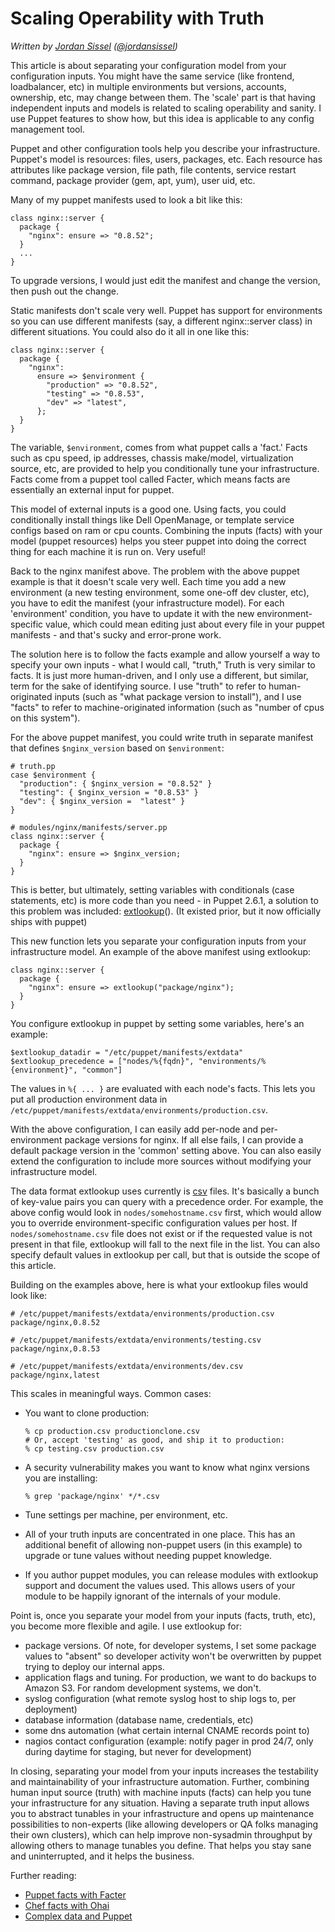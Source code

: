 # Scaling Operability with Truth

_Written by [Jordan Sissel](http://semicomplete.com) ([@jordansissel](http://twitter.com/jordansissel))_

This article is about separating your configuration model from your
configuration inputs. You might have the same service (like frontend,
loadbalancer, etc) in multiple environments but versions, accounts, ownership,
etc, may change between them. The 'scale' part is that having
independent inputs and models is related to scaling operability and sanity. I
use Puppet features to show how, but this idea is applicable to any config
management tool.
 
Puppet and other configuration tools help you describe your infrastructure.
Puppet's model is resources: files, users, packages, etc. Each resource has
attributes like package version, file path, file contents, service restart
command, package provider (gem, apt, yum), user uid, etc.

Many of my puppet manifests used to look a bit like this:

    class nginx::server {
      package {
        "nginx": ensure => "0.8.52";
      }
      ...
    }

To upgrade versions, I would just edit the manifest and change the version,
then push out the change.

Static manifests don't scale very well. Puppet has support for environments so
you can use different manifests (say, a different nginx::server class) in
different situations. You could also do it all in one like this:

    class nginx::server {
      package {
        "nginx":
          ensure => $environment {
            "production" => "0.8.52",
            "testing" => "0.8.53",
            "dev" => "latest",
          };
      }
    }

The variable, `$environment`, comes from what puppet calls a 'fact.' Facts such as cpu speed,
ip addresses, chassis make/model, virtualization source, etc, are provided to help
you conditionally tune your infrastructure. Facts come from a puppet tool
called Facter, which means facts are essentially an external input for puppet.

This model of external inputs is a good one. Using facts, you could conditionally
install things like Dell OpenManage, or template service configs based on ram
or cpu counts. Combining the inputs (facts) with your model (puppet resources)
helps you steer puppet into doing the correct thing for each machine it is run on.
Very useful!

Back to the nginx manifest above. The problem with the above puppet example is
that it doesn't scale very well. Each time you add a new environment (a new
testing environment, some one-off dev cluster, etc), you have to edit the
manifest (your infrastructure model). For each 'environment' condition, you have
to update it with the new environment-specific value, which could mean editing
just about every file in your puppet manifests - and that's sucky and
error-prone work.

The solution here is to follow the facts example and allow yourself a way to
specify your own inputs - what I would call, "truth," Truth is very similar to
facts. It is just more human-driven, and I only use a different, but similar,
term for the sake of identifying source. I use "truth" to refer to
human-originated inputs (such as "what package version to install"), and I use
"facts" to refer to machine-originated information (such as "number of cpus on
this system").

For the above puppet manifest, you could write truth in separate manifest that
defines `$nginx_version` based on `$environment`:

    # truth.pp
    case $environment {
      "production": { $nginx_version = "0.8.52" }
      "testing": { $nginx_version = "0.8.53" }
      "dev": { $nginx_version =  "latest" }
    }

    # modules/nginx/manifests/server.pp
    class nginx::server {
      package {
        "nginx": ensure => $nginx_version;
      }
    }

This is better, but ultimately, setting variables with conditionals (case
statements, etc) is more code than you need - in Puppet 2.6.1, a solution to
this problem was included:
[extlookup](http://docs.puppetlabs.com/references/stable/function.html#extlookup)().
(It existed prior, but it now officially ships with puppet)

This new function lets you separate your configuration inputs from your
infrastructure model. An example of the above manifest using extlookup:

    class nginx::server {
      package {
        "nginx": ensure => extlookup("package/nginx");
      }
    }

You configure extlookup in puppet by setting some variables, here's an example:

    $extlookup_datadir = "/etc/puppet/manifests/extdata"
    $extlookup_precedence = ["nodes/%{fqdn}", "environments/%{environment}", "common"]

The values in `%{ ... }` are evaluated with each node's facts. This lets you
put all production environment data in
`/etc/puppet/manifests/extdata/environments/production.csv`.

With the above configuration, I can easily add per-node and per-environment
package versions for nginx. If all else fails, I can provide a default package
version in the 'common' setting above. You can also easily extend the configuration
to include more sources without modifying your infrastructure model.

The data format extlookup uses currently is
[csv](http://en.wikipedia.org/wiki/Comma-separated_values) files.  It's
basically a bunch of key-value pairs you can query with a precedence order. For
example, the above config would look in `nodes/somehostname.csv` first, which
would allow you to override environment-specific configuration values per host.
If `nodes/somehostname.csv` file does not exist or if the requested value is not
present in that file, extlookup will fall to the next file in the list. You can
also specify default values in extlookup per call, but that is outside the
scope of this article.

Building on the examples above, here is what your extlookup files would look like:

    # /etc/puppet/manifests/extdata/environments/production.csv
    package/nginx,0.8.52

    # /etc/puppet/manifests/extdata/environments/testing.csv
    package/nginx,0.8.53

    # /etc/puppet/manifests/extdata/environments/dev.csv
    package/nginx,latest

This scales in meaningful ways. Common cases:

* You want to clone production:

      % cp production.csv productionclone.csv
      # Or, accept 'testing' as good, and ship it to production:
      % cp testing.csv production.csv
* A security vulnerability makes you want to know what nginx versions you are installing:

      % grep 'package/nginx' */*.csv
* Tune settings per machine, per environment, etc.
* All of your truth inputs are concentrated in one place. This has an
  additional benefit of allowing non-puppet users (in this example) to upgrade
  or tune values without needing puppet knowledge.
* If you author puppet modules, you can release modules with extlookup support
  and document the values used. This allows users of your module to be happily ignorant
  of the internals of your module.

Point is, once you separate your model from your inputs (facts, truth, etc),
you become more flexible and agile. I use extlookup for:

* package versions. Of note, for developer systems, I set some package
  values to "absent" so developer activity won't be overwritten by puppet
  trying to deploy our internal apps.
* application flags and tuning. For production, we want to do backups to Amazon S3. For random development systems, we don't.
* syslog configuration (what remote syslog host to ship logs to, per deployment)
* database information (database name, credentials, etc)
* some dns automation (what certain internal CNAME records point to)
* nagios contact configuration (example: notify pager in prod 24/7, only during daytime for staging, but never for development)

In closing, separating your model from your inputs increases the testability
and maintainability of your infrastructure automation. Further, combining human
input source (truth) with machine inputs (facts) can help you tune your
infrastructure for any situation. Having a separate truth input allows you to
abstract tunables in your infrastructure and opens up maintenance possibilities
to non-experts (like allowing developers or QA folks managing their own
clusters), which can help improve non-sysadmin throughput by allowing others
to manage tunables you define. That helps you stay sane and uninterrupted, and it
helps the business.

Further reading:

* [Puppet facts with Facter](http://www.puppetlabs.com/puppet-3/related-projects/facter/)
* [Chef facts with Ohai](http://wiki.opscode.com/display/chef/Ohai)
* [Complex data and Puppet](http://www.devco.net/archives/2009/08/31/complex_data_and_puppet.php)

